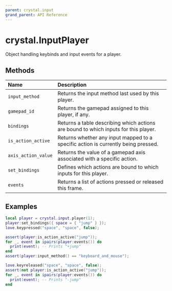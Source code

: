 ```yaml
---
parent: crystal.input
grand_parent: API Reference
---
```


# crystal.InputPlayer

Object handling keybinds and input events for a player.

## Methods

| Name                | Description                                                                         |
| :------------------ | :---------------------------------------------------------------------------------- |
| `input_method`      | Returns the input method last used by this player.                                  |
| `gamepad_id`        | Returns the gamepad assigned to this player, if any.                                |
| `bindings`          | Returns a table describing which actions are bound to which inputs for this player. |
| `is_action_active`  | Returns whether any input mapped to a specific action is currently being pressed.   |
| `axis_action_value` | Returns the value of a gamepad axis associated with a specific action.              |
| `set_bindings`      | Defines which actions are bound to which inputs for this player.                    |
| `events`            | Returns a list of actions pressed or released this frame.                           |

## Examples

```lua
local player = crystal.input.player(1);
player:set_bindings({ space = { "jump" } });
love.keypressed("space", "space", false);

assert(player:is_action_active("jump"));
for _, event in ipairs(player:events()) do
  print(event); -- Prints "+jump"
end
assert(player:input_method() == "keyboard_and_mouse");

love.keyreleased("space", "space", false);
assert(not player:is_action_active("jump"));
for _, event in ipairs(player:events()) do
  print(event); -- Prints "-jump"
end
```
